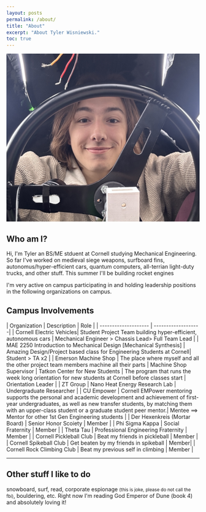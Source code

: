 ```yaml
---
layout: posts
permalink: /about/
title: "About"
excerpt: "About Tyler Wisniewski."
toc: true
---
```


![CAD Explosion](images/portfolio/tyler_car.jpg)  

## Who am I?

Hi, I'm Tyler an BS/ME stduent at Cornell studying Mechanical Engineering. So far I've worked on medieval siege weapons, surfboard fins, autonomus/hyper-efficient cars, quantum computers, all-terrian light-duty trucks, and other stuff. This summer I'll be building rocket engines


I'm very active on campus participating in and holding leadership positions in the following organizations on campus. 

## Campus Involvements

| Organization                | Description       | Role |
| -------------------- | -------------------|
| Cornell Electric Vehicles| Student Project Team building hyper-efficient, autonomous cars | Mechanical Engineer > Chassis Lead> Full Team Lead |
| MAE 2250 Introduction to Mechanical Design [Mechanical Synthesis] | Amazing Design/Project based class for Engineering Students at Cornell| Student > TA x2 |
| Emerson Machine Shop | The place where myself and all the other project team members machine all their parts | Machine Shop Supervisor
| Tatkon Center for New Students | The program that runs the week long orientation for new students at Cornell before classes start | Orientation Leader |
| ZT Group | Nano Heat Energy Research Lab | Undergraduate Researcher |
| CU Empower | Cornell EMPower mentoring supports the personal and academic development and achievement of first-year undergraduates, as well as new transfer students, by matching them with an upper-class student or a graduate student peer mentor.| Mentee ==> Mentor for other 1st Gen Engineering students |
| Der Hexenkreis (Mortar Board) | Senior Honor Scoiety | Member |
| Phi Sigma Kappa | Social Fraternity | Member |
| Theta Tau | Professional Engineering Fraternity | Member |
| Cornell Pickleball Club | Beat my friends in pickleball | Member |
| Cornell Spikeball Club | Get beaten by my friends in spikeball | Member|
| Cornell Rock Climbing Club | Beat my previous self in climbing | Member |


---

## Other stuff I like to do
snowboard, surf, read, corporate espionage <small>(this is joke, please do not call the fbi)</small>, bouldering,  etc. Right now I'm reading God Emperor of Dune (book 4) and absolutely loving it!

